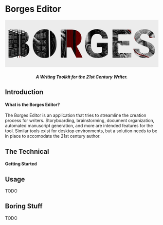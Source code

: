 # Borges Editor
<div align="center">

<img src="./borges.png" alt="Borges Editor" width="600" />

##### A Writing Toolkit for the 21st Century Writer.

</div>

## Introduction
#### What is the Borges Editor?
The Borges Editor is an application that tries to streamline the creation process for writers. Storyboarding, brainstorming, document organization, automated manuscript generation, and more are intended features for the tool.
Similar tools exist for desktop environments, but a solution needs to be in place to accomodate the 21st century author. 

## The Technical
#### Getting Started

## Usage
TODO

## Boring Stuff
TODO